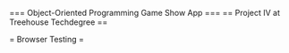 === Object-Oriented Programming Game Show App ===
== Project IV at Treehouse Techdegree ==

= Browser Testing =
